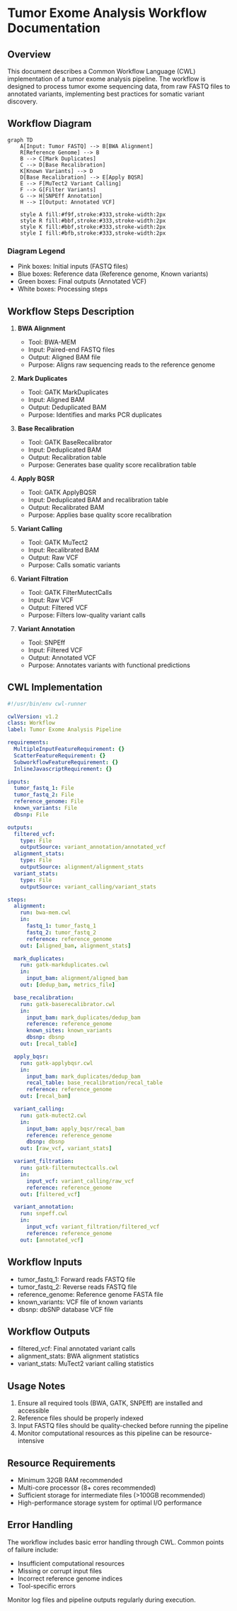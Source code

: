 # Tumor Exome Analysis Workflow Documentation

## Overview
This document describes a Common Workflow Language (CWL) implementation of a tumor exome analysis pipeline. The workflow is designed to process tumor exome sequencing data, from raw FASTQ files to annotated variants, implementing best practices for somatic variant discovery.

## Workflow Diagram

```mermaid
graph TD
    A[Input: Tumor FASTQ] --> B[BWA Alignment]
    R[Reference Genome] --> B
    B --> C[Mark Duplicates]
    C --> D[Base Recalibration]
    K[Known Variants] --> D
    D[Base Recalibration] --> E[Apply BQSR]
    E --> F[MuTect2 Variant Calling]
    F --> G[Filter Variants]
    G --> H[SNPEff Annotation]
    H --> I[Output: Annotated VCF]
    
    style A fill:#f9f,stroke:#333,stroke-width:2px
    style R fill:#bbf,stroke:#333,stroke-width:2px
    style K fill:#bbf,stroke:#333,stroke-width:2px
    style I fill:#bfb,stroke:#333,stroke-width:2px
```

### Diagram Legend
- Pink boxes: Initial inputs (FASTQ files)
- Blue boxes: Reference data (Reference genome, Known variants)
- Green boxes: Final outputs (Annotated VCF)
- White boxes: Processing steps

## Workflow Steps Description

1. **BWA Alignment**
   - Tool: BWA-MEM
   - Input: Paired-end FASTQ files
   - Output: Aligned BAM file
   - Purpose: Aligns raw sequencing reads to the reference genome

2. **Mark Duplicates**
   - Tool: GATK MarkDuplicates
   - Input: Aligned BAM
   - Output: Deduplicated BAM
   - Purpose: Identifies and marks PCR duplicates

3. **Base Recalibration**
   - Tool: GATK BaseRecalibrator
   - Input: Deduplicated BAM
   - Output: Recalibration table
   - Purpose: Generates base quality score recalibration table

4. **Apply BQSR**
   - Tool: GATK ApplyBQSR
   - Input: Deduplicated BAM and recalibration table
   - Output: Recalibrated BAM
   - Purpose: Applies base quality score recalibration

5. **Variant Calling**
   - Tool: GATK MuTect2
   - Input: Recalibrated BAM
   - Output: Raw VCF
   - Purpose: Calls somatic variants

6. **Variant Filtration**
   - Tool: GATK FilterMutectCalls
   - Input: Raw VCF
   - Output: Filtered VCF
   - Purpose: Filters low-quality variant calls

7. **Variant Annotation**
   - Tool: SNPEff
   - Input: Filtered VCF
   - Output: Annotated VCF
   - Purpose: Annotates variants with functional predictions

## CWL Implementation

```yaml
#!/usr/bin/env cwl-runner

cwlVersion: v1.2
class: Workflow
label: Tumor Exome Analysis Pipeline

requirements:
  MultipleInputFeatureRequirement: {}
  ScatterFeatureRequirement: {}
  SubworkflowFeatureRequirement: {}
  InlineJavascriptRequirement: {}

inputs:
  tumor_fastq_1: File
  tumor_fastq_2: File
  reference_genome: File
  known_variants: File
  dbsnp: File

outputs:
  filtered_vcf:
    type: File
    outputSource: variant_annotation/annotated_vcf
  alignment_stats:
    type: File
    outputSource: alignment/alignment_stats
  variant_stats:
    type: File
    outputSource: variant_calling/variant_stats

steps:
  alignment:
    run: bwa-mem.cwl
    in:
      fastq_1: tumor_fastq_1
      fastq_2: tumor_fastq_2
      reference: reference_genome
    out: [aligned_bam, alignment_stats]

  mark_duplicates:
    run: gatk-markduplicates.cwl
    in:
      input_bam: alignment/aligned_bam
    out: [dedup_bam, metrics_file]

  base_recalibration:
    run: gatk-baserecalibrator.cwl
    in:
      input_bam: mark_duplicates/dedup_bam
      reference: reference_genome
      known_sites: known_variants
      dbsnp: dbsnp
    out: [recal_table]

  apply_bqsr:
    run: gatk-applybqsr.cwl
    in:
      input_bam: mark_duplicates/dedup_bam
      recal_table: base_recalibration/recal_table
      reference: reference_genome
    out: [recal_bam]

  variant_calling:
    run: gatk-mutect2.cwl
    in:
      input_bam: apply_bqsr/recal_bam
      reference: reference_genome
      dbsnp: dbsnp
    out: [raw_vcf, variant_stats]

  variant_filtration:
    run: gatk-filtermutectcalls.cwl
    in:
      input_vcf: variant_calling/raw_vcf
      reference: reference_genome
    out: [filtered_vcf]

  variant_annotation:
    run: snpeff.cwl
    in:
      input_vcf: variant_filtration/filtered_vcf
      reference: reference_genome
    out: [annotated_vcf]
```

## Workflow Inputs
- tumor_fastq_1: Forward reads FASTQ file
- tumor_fastq_2: Reverse reads FASTQ file
- reference_genome: Reference genome FASTA file
- known_variants: VCF file of known variants
- dbsnp: dbSNP database VCF file

## Workflow Outputs
- filtered_vcf: Final annotated variant calls
- alignment_stats: BWA alignment statistics
- variant_stats: MuTect2 variant calling statistics

## Usage Notes
1. Ensure all required tools (BWA, GATK, SNPEff) are installed and accessible
2. Reference files should be properly indexed
3. Input FASTQ files should be quality-checked before running the pipeline
4. Monitor computational resources as this pipeline can be resource-intensive

## Resource Requirements
- Minimum 32GB RAM recommended
- Multi-core processor (8+ cores recommended)
- Sufficient storage for intermediate files (>100GB recommended)
- High-performance storage system for optimal I/O performance

## Error Handling
The workflow includes basic error handling through CWL. Common points of failure include:
- Insufficient computational resources
- Missing or corrupt input files
- Incorrect reference genome indices
- Tool-specific errors

Monitor log files and pipeline outputs regularly during execution.